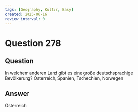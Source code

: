 ```yaml
---
tags: [Geography, Kultur, Easy]
created: 2025-06-16
review_interval: 0
---
```


# Question 278

## Question

In welchem anderen Land gibt es eine große deutschsprachige Bevölkerung? Österreich, Spanien, Tschechien, Norwegen

## Answer

Österreich
